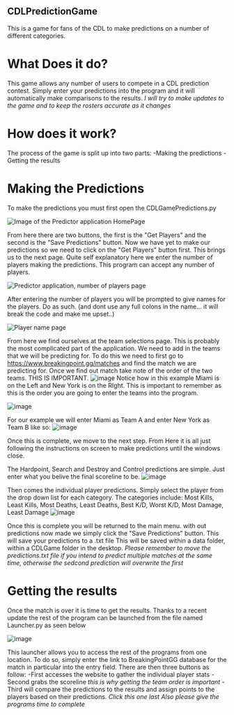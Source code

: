 ## CDLPredictionGame
This is a game for fans of the CDL to make predictions on a number of different categories. 

# What Does it do?
This game allows any number of users to compete in a CDL prediction contest. Simply enter your predictions into the program and it will automatically make comparisons to the results.
*I will try to make updates to the game and to keep the rosters accurate as it changes*

# How does it work?

The process of the game is split up into two parts:
-Making the predictions
-Getting the results

# Making the Predictions
To make the predictions you must first open the CDLGamePredictions.py 

![Image of the Predictor application HomePage](https://github.com/J-Alexander99/CDLPredictionGame/assets/148716418/e73627a6-7584-4681-9ba8-5a5929ee1da1)

From here there are two buttons, the first is the "Get Players" and the second is the "Save Predictions" button. Now we have yet to make our predictions so we need to click on the "Get Players" button first.
This brings us to the next page. Quite self explanatory here we enter the number of players making the predictions. This program can accept any number of players. 

![Predictor application, number of players page](https://github.com/J-Alexander99/CDLPredictionGame/assets/148716418/e6438759-1d4c-43f2-b59c-5b246bdd1a49)

After entering the number of players you will be prompted to give names for the players. Do as such. (and dont use any full colons in the name... it will break the code and make me upset..)

![Player name page](https://github.com/J-Alexander99/CDLPredictionGame/assets/148716418/8c089b62-3818-43b2-a919-fb21f7bbc74a)

From here we find ourselves at the team selections page. This is probably the most complicated part of the application.
We need to add in the teams that we will be predicting for. To do this we need to first go to https://www.breakingpoint.gg/matches and find the match we are predicting for.
Once we find out match take note of the order of the two teams. THIS IS IMPORTANT. 
![image](https://github.com/J-Alexander99/CDLPredictionGame/assets/148716418/645c0eeb-c25d-4dec-819d-5599f3343c63)
Notice how in this example Miami is on the Left and New York is on the RIght. This is important to remember as this is the order you are going to enter the teams into the program.

![image](https://github.com/J-Alexander99/CDLPredictionGame/assets/148716418/a1f70bd6-eccb-48d8-80b3-e96ba6be5896)


For our example we will enter Miami as Team A and enter New York as Team B like so:
![image](https://github.com/J-Alexander99/CDLPredictionGame/assets/148716418/338b1d36-a2f6-4a14-8efd-ec719eb48b44)

Once this is complete, we move to the next step. From Here it is all just following the instructions on screen to make predictions until the windows close.

The Hardpoint, Search and Destroy and Control predictions are simple. Just enter what you belive the final scoreline to be.
![image](https://github.com/J-Alexander99/CDLPredictionGame/assets/148716418/b8664fdb-17d1-4653-9290-9c78aada11fd)

Then comes the individual player predictions. Simply select the player from the drop down list for each category. 
The categories include:
Most Kills,
Least Kills,
Most Deaths,
Least Deaths,
Best K/D,
Worst K/D,
Most Damage,
Least Damage
![image](https://github.com/J-Alexander99/CDLPredictionGame/assets/148716418/79d087ac-5b8e-4113-beae-b40fb4dc5219)

Once this is complete you will be returned to the main menu. with out predictions now made we simply click the "Save Predictions" button. This will save your predictions to a .txt file
This will be saved within a data folder, within a CDLGame folder in the desktop. 
*Please remember to move the predictions.txt file if you intend to predict multiple matches at the same time, otherwise the sedcond prediction will overwrite the first*

# Getting the results

Once the match is over it is time to get the results.
Thanks to a recent update the rest of the program can be launched from the file named Launcher.py as seen below

![image](https://github.com/J-Alexander99/CDLPredictionGame/assets/148716418/f9e0f9b8-da70-4f81-b39e-9735087c18a8)

This launcher allows you to access the rest of the programs from one location. To do so, simply enter the link to BreakingPointGG database for the match in particular into the entry field.
There are then three buttons as follow:
-First accesses the website to gather the individual player stats
-Second grabs the scoreline *this is why getting the team order is important*
-Third will compare the predictions to the results and assign points to the players based on their predictions. *Click this one last*
*Also please give the programs time to complete*


